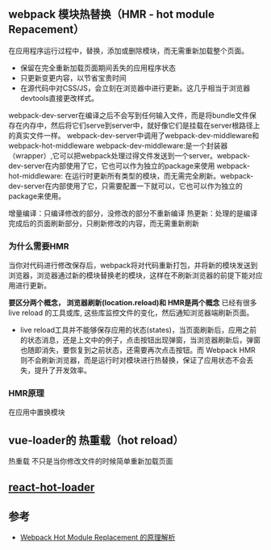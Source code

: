 ## webpack 模块热替换（HMR - hot module Repacement）

在应用程序运行过程中，替换，添加或删除模块，而无需重新加载整个页面。
- 保留在完全重新加载页面期间丢失的应用程序状态
- 只更新变更内容，以节省宝贵时间
- 在源代码中对CSS/JS，会立刻在浏览器中进行更新。这几乎相当于浏览器devtools直接更改样式。

webpack-dev-server在编译之后不会写到任何输入文件，而是将bundle文件保存在内存中，然后将它们serve到server中，就好像它们是挂载在server根路径上的真实文件一样。
webpack-dev-server中调用了webpack-dev-middleware和webpack-hot-middleware
webpack-dev-middleware:是一个封装器（wrapper）,它可以把webpack处理过得文件发送到一个server。webpack-dev-server在内部使用了它，它也可以作为独立的package来使用
webpack-hot-middleware: 在运行时更新所有类型的模块，而无需完全刷新。webpack-dev-server在内部使用了它，只需要配置一下就可以，它也可以作为独立的package来使用。

增量编译：只编译修改的部分，没修改的部分不重新编译
热更新：处理的是编译完成后的页面刷新部分，只刷新修改的内容，而无需重新刷新

### 为什么需要HMR
当你对代码进行修改保存后，webpack将对代码重新打包，并将新的模块发送到浏览器，浏览器通过新的模块替换老的模块，这样在不刷新浏览器的前提下能对应用进行更新。

**要区分两个概念， 浏览器刷新(location.reload)和 HMR是两个概念**
已经有很多 live reload 的工具或库, 这些库监控文件的变化，然后通知浏览器端刷新页面。
- live reload工具并不能够保存应用的状态(states)，当页面刷新后，应用之前的状态消息，还是上文中的例子，点击按钮出现弹窗，当浏览器刷新后，弹窗也随即消失，要恢复到之前状态，还需要再次点击按钮。而 Webpack HMR 则不会刷新浏览器，而是运行时对模块进行热替换，保证了应用状态不会丢失，提升了开发效率。
### HMR原理


在应用中置换模块
## vue-loader的 热重载（hot reload）

热重载
不只是当你修改文件的时候简单重新加载页面

## [react-hot-loader](https://github.com/gaearon/react-hot-loader)

## 参考
- [Webpack Hot Module Replacement 的原理解析](https://github.com/Jocs/jocs.github.io/issues/15)







